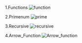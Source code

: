 1.Functions
![function](https://github.com/user-attachments/assets/78f8e999-0120-4379-8ed8-424960a848dc)

2.Primenum
![prime](https://github.com/user-attachments/assets/c32c0177-8adb-4114-a30b-f30d7b58ca72)

3.Recursive
![recursive](https://github.com/user-attachments/assets/e510b034-fc76-4404-857b-41787c2b5bb5)

4.Arrow_Function
![Arrow_function](https://github.com/user-attachments/assets/8cd87af4-482f-42d6-8b7f-ca010770d857)







































